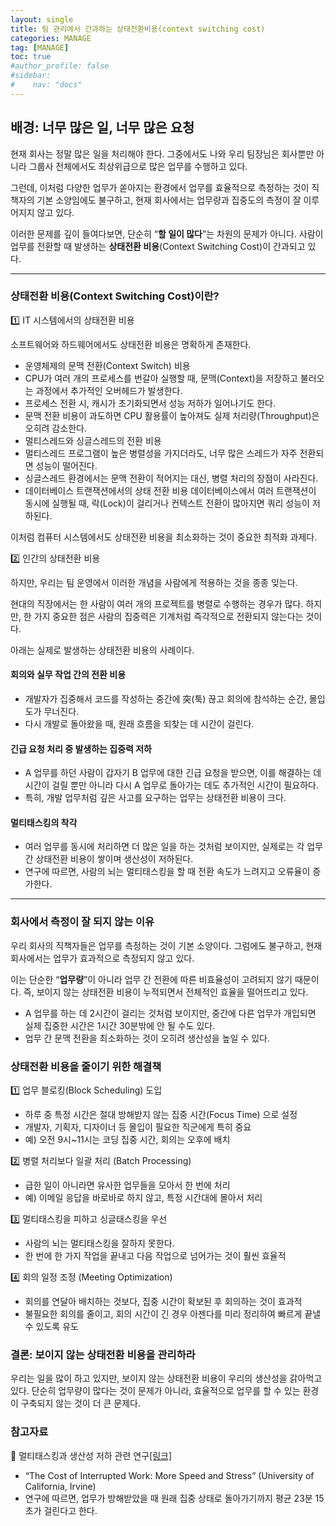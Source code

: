 ```yaml
---
layout: single
title: 팀 관리에서 간과하는 상태전환비용(context switching cost)
categories: MANAGE
tag: [MANAGE]
toc: true
#author_profile: false
#sidebar:
#    nav: "docs"
---
```


## 배경: 너무 많은 일, 너무 많은 요청
현재 회사는 정말 많은 일을 처리해야 한다. 그중에서도 나와 우리 팀장님은 회사뿐만 아니라 그룹사 전체에서도 최상위급으로 많은 업무를 수행하고 있다.

그런데, 이처럼 다양한 업무가 쏟아지는 환경에서 업무를 효율적으로 측정하는 것이 직책자의 기본 소양임에도 불구하고, 현재 회사에서는 업무량과 집중도의 측정이 잘 이루어지지 않고 있다.

이러한 문제를 깊이 들여다보면, 단순히 “**할 일이 많다**”는 차원의 문제가 아니다.
사람이 업무를 전환할 때 발생하는 **상태전환 비용**(Context Switching Cost)이 간과되고 있다.

---

### 상태전환 비용(Context Switching Cost)이란?

1️⃣ IT 시스템에서의 상태전환 비용

소프트웨어와 하드웨어에서도 상태전환 비용은 명확하게 존재한다.
-	운영체제의 문맥 전환(Context Switch) 비용
-	CPU가 여러 개의 프로세스를 번갈아 실행할 때, 문맥(Context)을 저장하고 불러오는 과정에서 추가적인 오버헤드가 발생한다.
-	프로세스 전환 시, 캐시가 초기화되면서 성능 저하가 일어나기도 한다.
-	문맥 전환 비용이 과도하면 CPU 활용률이 높아져도 실제 처리량(Throughput)은 오히려 감소한다.
-	멀티스레드와 싱글스레드의 전환 비용
-	멀티스레드 프로그램이 높은 병렬성을 가지더라도, 너무 많은 스레드가 자주 전환되면 성능이 떨어진다.
-	싱글스레드 환경에서는 문맥 전환이 적어지는 대신, 병렬 처리의 장점이 사라진다.
-	데이터베이스 트랜잭션에서의 상태 전환 비용
	데이터베이스에서 여러 트랜잭션이 동시에 실행될 때, 락(Lock)이 걸리거나 컨텍스트 전환이 많아지면 쿼리 성능이 저하된다.

이처럼 컴퓨터 시스템에서도 상태전환 비용을 최소화하는 것이 중요한 최적화 과제다.

2️⃣ 인간의 상태전환 비용

하지만, 우리는 팀 운영에서 이러한 개념을 사람에게 적용하는 것을 종종 잊는다.

현대의 직장에서는 한 사람이 여러 개의 프로젝트를 병렬로 수행하는 경우가 많다.
하지만, 한 가지 중요한 점은 사람의 집중력은 기계처럼 즉각적으로 전환되지 않는다는 것이다.

아래는 실제로 발생하는 상태전환 비용의 사례이다.


#### 회의와 실무 작업 간의 전환 비용
- 개발자가 집중해서 코드를 작성하는 중간에 突(툭) 끊고 회의에 참석하는 순간, 몰입도가 무너진다.
- 다시 개발로 돌아왔을 때, 원래 흐름을 되찾는 데 시간이 걸린다.

#### 긴급 요청 처리 중 발생하는 집중력 저하
- A 업무를 하던 사람이 갑자기 B 업무에 대한 긴급 요청을 받으면, 이를 해결하는 데 시간이 걸릴 뿐만 아니라 다시 A 업무로 돌아가는 데도 추가적인 시간이 필요하다.
- 특히, 개발 업무처럼 깊은 사고를 요구하는 업무는 상태전환 비용이 크다.

#### 멀티태스킹의 착각
- 여러 업무를 동시에 처리하면 더 많은 일을 하는 것처럼 보이지만, 실제로는 각 업무 간 상태전환 비용이 쌓이며 생산성이 저하된다.
- 연구에 따르면, 사람의 뇌는 멀티태스킹을 할 때 전환 속도가 느려지고 오류율이 증가한다.

---

### 회사에서 측정이 잘 되지 않는 이유

우리 회사의 직책자들은 업무를 측정하는 것이 기본 소양이다.
그럼에도 불구하고, 현재 회사에서는 업무가 효과적으로 측정되지 않고 있다.

이는 단순한 “**업무량**”이 아니라 업무 간 전환에 따른 비효율성이 고려되지 않기 때문이다.
즉, 보이지 않는 상태전환 비용이 누적되면서 전체적인 효율을 떨어뜨리고 있다.
- A 업무를 하는 데 2시간이 걸리는 것처럼 보이지만, 중간에 다른 업무가 개입되면 실제 집중한 시간은 1시간 30분밖에 안 될 수도 있다.
- 업무 간 문맥 전환을 최소화하는 것이 오히려 생산성을 높일 수 있다.

### 상태전환 비용을 줄이기 위한 해결책

1️⃣ 업무 블로킹(Block Scheduling) 도입
- 하루 중 특정 시간은 절대 방해받지 않는 집중 시간(Focus Time) 으로 설정
- 개발자, 기획자, 디자이너 등 몰입이 필요한 직군에게 특히 중요
- 예) 오전 9시~11시는 코딩 집중 시간, 회의는 오후에 배치

2️⃣ 병렬 처리보다 일괄 처리 (Batch Processing)
- 급한 일이 아니라면 유사한 업무들을 모아서 한 번에 처리
- 예) 이메일 응답을 바로바로 하지 않고, 특정 시간대에 몰아서 처리

3️⃣ 멀티태스킹을 피하고 싱글태스킹을 우선
- 사람의 뇌는 멀티태스킹을 잘하지 못한다.
- 한 번에 한 가지 작업을 끝내고 다음 작업으로 넘어가는 것이 훨씬 효율적

4️⃣ 회의 일정 조정 (Meeting Optimization)
- 회의를 연달아 배치하는 것보다, 집중 시간이 확보된 후 회의하는 것이 효과적
- 불필요한 회의를 줄이고, 회의 시간이 긴 경우 아젠다를 미리 정리하여 빠르게 끝낼 수 있도록 유도

### 결론: 보이지 않는 상태전환 비용을 관리하라

우리는 일을 많이 하고 있지만, 보이지 않는 상태전환 비용이 우리의 생산성을 갉아먹고 있다.
단순히 업무량이 많다는 것이 문제가 아니라, 효율적으로 업무를 할 수 있는 환경이 구축되지 않는 것이 더 큰 문제다.

### 참고자료
📌 멀티태스킹과 생산성 저하 관련 연구[[링크]](https://ics.uci.edu/~gmark/chi08-mark.pdf)
-	“The Cost of Interrupted Work: More Speed and Stress” (University of California, Irvine)
-	연구에 따르면, 업무가 방해받았을 때 원래 집중 상태로 돌아가기까지 평균 23분 15초가 걸린다고 한다.
